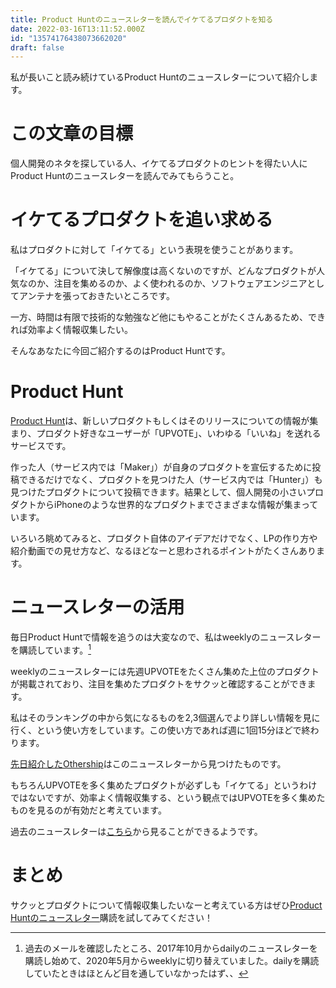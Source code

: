 ```yaml
---
title: Product Huntのニュースレターを読んでイケてるプロダクトを知る
date: 2022-03-16T13:11:52.000Z
id: "13574176438073662020"
draft: false
---
```

私が長いこと読み続けているProduct Huntのニュースレターについて紹介します。

# この文章の目標

個人開発のネタを探している人、イケてるプロダクトのヒントを得たい人にProduct Huntのニュースレターを読んでみてもらうこと。

# イケてるプロダクトを追い求める

私はプロダクトに対して「イケてる」という表現を使うことがあります。

「イケてる」について決して解像度は高くないのですが、どんなプロダクトが人気なのか、注目を集めるのか、よく使われるのか、ソフトウェアエンジニアとしてアンテナを張っておきたいところです。

一方、時間は有限で技術的な勉強など他にもやることがたくさんあるため、できれば効率よく情報収集したい。

そんなあなたに今回ご紹介するのはProduct Huntです。

# Product Hunt

[Product Hunt](https://www.producthunt.com/)は、新しいプロダクトもしくはそのリリースについての情報が集まり、プロダクト好きなユーザーが「UPVOTE」、いわゆる「いいね」を送れるサービスです。

作った人（サービス内では「Maker」）が自身のプロダクトを宣伝するために投稿できるだけでなく、プロダクトを見つけた人（サービス内では「Hunter」）も見つけたプロダクトについて投稿できます。結果として、個人開発の小さいプロダクトからiPhoneのような世界的なプロダクトまでさまざまな情報が集まっています。

いろいろ眺めてみると、プロダクト自体のアイデアだけでなく、LPの作り方や紹介動画での見せ方など、なるほどなーと思わされるポイントがたくさんあります。

# ニュースレターの活用

毎日Product Huntで情報を追うのは大変なので、私はweeklyのニュースレターを購読しています。[^1]

weeklyのニュースレターには先週UPVOTEをたくさん集めた上位のプロダクトが掲載されており、注目を集めたプロダクトをサクッと確認することができます。

私はそのランキングの中から気になるものを2,3個選んでより詳しい情報を見に行く、という使い方をしています。この使い方であれば週に1回15分ほどで終わります。

[先日紹介したOthership](https://chikuwa111.hatenablog.com/entry/othership)はこのニュースレターから見つけたものです。

もちろんUPVOTEを多く集めたプロダクトが必ずしも「イケてる」というわけではないですが、効率よく情報収集する、という観点ではUPVOTEを多く集めたものを見るのが有効だと考えています。

過去のニュースレターは[こちら](https://www.producthunt.com/newsletter)から見ることができるようです。

# まとめ

サクッとプロダクトについて情報収集したいなーと考えている方はぜひ[Product Huntのニュースレター](https://www.producthunt.com/newsletter)購読を試してみてください！

[^1]: 過去のメールを確認したところ、2017年10月からdailyのニュースレターを購読し始めて、2020年5月からweeklyに切り替えていました。dailyを購読していたときはほとんど目を通していなかったはず、、
